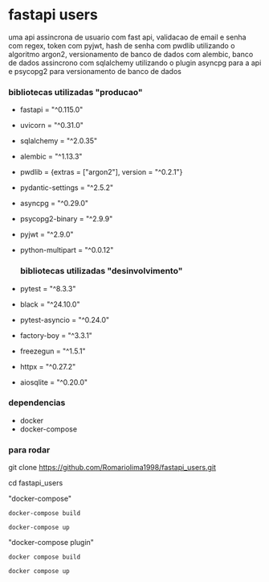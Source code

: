 # fastapi users

uma api assincrona de usuario com fast api, validacao de email e senha com regex,
token com pyjwt, hash de senha com pwdlib utilizando o algoritmo argon2, versionamento de banco de dados com alembic,
banco de dados assincrono com sqlalchemy utilizando o plugin asyncpg para a api e psycopg2 para versionamento de banco de dados

### bibliotecas utilizadas "producao"

* fastapi = "^0.115.0"
* uvicorn = "^0.31.0"
* sqlalchemy = "^2.0.35"
* alembic = "^1.13.3"
* pwdlib = {extras = ["argon2"], version = "^0.2.1"}
* pydantic-settings = "^2.5.2"
* asyncpg = "^0.29.0"
* psycopg2-binary = "^2.9.9"
* pyjwt = "^2.9.0"
* python-multipart = "^0.0.12"

  ### bibliotecas utilizadas "desinvolvimento"

* pytest = "^8.3.3"
* black = "^24.10.0"
* pytest-asyncio = "^0.24.0"
* factory-boy = "^3.3.1"
* freezegun = "^1.5.1"
* httpx = "^0.27.2"
* aiosqlite = "^0.20.0"

### dependencias

* docker
* docker-compose

### para rodar 
git clone https://github.com/Romariolima1998/fastapi_users.git

cd fastapi_users

"docker-compose"

``` docker-compose build ```

``` docker-compose up ```

"docker-compose plugin"

``` docker compose build ```

``` docker compose up ```
